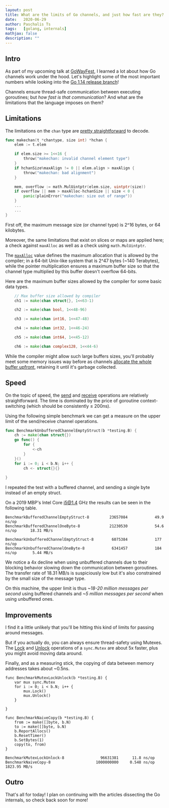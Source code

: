 ```yaml
---
layout: post
title: What are the limits of Go channels, and just how fast are they?
date:   2020-06-29
author: Paschalis Ts
tags:   [golang, internals]
mathjax: false
description: ""
---
```


## Intro

As part of my upcoming talk at [GoWayFest](http://goway.io/), I learned a lot about how Go channels work under the hood. Let's highlight some of the most important numbers while looking into the [Go 1.14 release branch](https://github.com/golang/go/tree/release-branch.go1.14)!

Channels ensure thread-safe communication between executing goroutines; but *how fast is that communication*? And what are the limitations that the language imposes on them?

## Limitations

The limitations on the `chan` type are [pretty straightforward](https://github.com/golang/go/blob/release-branch.go1.14/src/runtime/chan.go#L71) to decode.
```go
func makechan(t *chantype, size int) *hchan {
	elem := t.elem

	if elem.size >= 1<<16 {
		throw("makechan: invalid channel element type")
	}
	if hchanSize%maxAlign != 0 || elem.align > maxAlign {
		throw("makechan: bad alignment")
	}

	mem, overflow := math.MulUintptr(elem.size, uintptr(size))
	if overflow || mem > maxAlloc-hchanSize || size < 0 {
		panic(plainError("makechan: size out of range"))
	}
	...
	...
}
```

First off, the maximum message size (or channel type) is 2^16 bytes, or 64 kilobytes.

Moreover, the same limitations that exist on slices or maps are applied here; a check against `maxAlloc` as well as a check using `math.MulUintptr`.

The [`maxAlloc`](https://github.com/golang/go/blob/67d894ee652a3c6fd0a883a33b86686371b96a0e/src/runtime/malloc.go#L217) value defines the maximum allocation that is allowed by the compiler; in a 64-bit Unix-like system that is 2^47 bytes (~140 Terabytes), while the pointer multiplication ensures a maximum buffer size so that the channel type multiplied by this buffer doesn't overflow 64-bits.

Here are the maximum buffer sizes allowed by the compiler for some basic data types.
```go
    // Max buffer size allowed by compiler
    ch1 := make(chan struct{}, 1<<63-1)

    ch2 := make(chan bool, 1<<48-96)

    ch3 := make(chan int16, 1<<47-48)

    ch4 := make(chan int32, 1<<46-24)

    ch5 := make(chan int64, 1<<45-12)

    ch6 := make(chan complex128, 1<<44-6)
```

While the compiler might allow such large buffers sizes, you'll probably meet some memory issues way before as channels [allocate the whole buffer upfront](https://github.com/golang/go/blob/67d894ee652a3c6fd0a883a33b86686371b96a0e/src/runtime/chan.go#L101), retaining it until it's garbage collected.

## Speed

On the topic of speed, the [send](https://github.com/golang/go/blob/67d894ee652a3c6fd0a883a33b86686371b96a0e/src/runtime/chan.go#L142) and [receive](https://github.com/golang/go/blob/67d894ee652a3c6fd0a883a33b86686371b96a0e/src/runtime/chan.go#L422) operations are relatively straightforward. The time is dominated by the price of goroutine context-switching (which should be consistently ≤ 200ns).

Using the following simple benchmark we can get a measure on the upper limit of the send/receive channel operations.
```go
func BenchmarkUnbufferedChannelEmptyStruct(b *testing.B) {
    ch := make(chan struct{})
    go func() {
        for {
            <-ch
        }
    }()
    for i := 0; i < b.N; i++ {
        ch <- struct{}{}
    
}
```

I repeated the test with a buffered channel, and sending a single byte instead of an empty struct. 

On a 2019 MBP's Intel Core i5@1.4 GHz the results can be seen in the following table.

```
BenchmarkBufferedChannelEmptyStruct-8         23657084            49.9 ns/op
BenchmarkBufferedChannelOneByte-8             21230530            54.6 ns/op      18.31 MB/s

BenchmarkUnbufferedChannelEmptyStruct-8        6075384            177 ns/op
BenchmarkUnbufferedChannelOneByte-8            6341457            184 ns/op       5.44 MB/s
```

We notice a 4x decline when using unbuffered channels due to their blocking behavior slowing down the communication between goroutines. The transfer rate of 18.31 MB/s is suspiciously low but it's also constrained by the small size of the message type.

On this machine, the upper limit is thus *~18-20 million messages per second* using buffered channels and *~5 million messages per second* when using unbuffered ones.

## Improvements
I find it a little unlikely that you'll be hitting this kind of limits for passing around messages.

But if you actually do, you can always ensure thread-safety using Mutexes. The [Lock](https://github.com/golang/go/blob/efed90aedc039caffb6e412e31ee2f1fa4094bce/src/sync/mutex.go#L72) and [Unlock](https://github.com/golang/go/blob/efed90aedc039caffb6e412e31ee2f1fa4094bce/src/sync/mutex.go#L179) operations of a `sync.Mutex` are about 5x faster, plus you might avoid moving data around.

Finally, and as a measuring stick, the copying of data between memory addresses takes about ~0.5ns.

```
func BenchmarkMutexLockUnlock(b *testing.B) {
    var mux sync.Mutex
    for i := 0; i < b.N; i++ {
        mux.Lock()
        mux.Unlock()
    }

}

func BenchmarkNaiveCopy(b *testing.B) {
    from := make([]byte, b.N)
    to := make([]byte, b.N)
    b.ReportAllocs()
    b.ResetTimer()
    b.SetBytes(1)
    copy(to, from)
}

BenchmarkMutexLockUnlock-8                96631381	    11.8 ns/op
BenchmarkNaiveCopy-8                    1000000000	   0.548 ns/op	   1823.95 MB/s
```


## Outro
That's all for today! I plan on continuing with the articles dissecting the Go internals, so check back soon for more!
